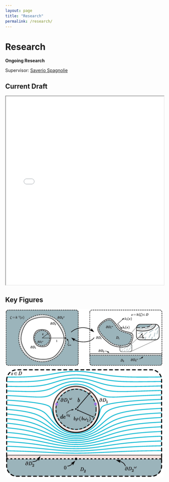 ```yaml
---
layout: page
title: "Research"
permalink: /research/
---
```


# Research
**Ongoing Research**

Supervisor: [Saverio Spagnolie](https://people.math.wisc.edu/~spagnolie/)

## Current Draft
<iframe src="LC/Interaction_of_an_immersed_body_in_a_semi_infinite_nematic_liquid_crystal.pdf" width="100%" height="600px">
    This browser does not support PDFs. Please download the PDF to view it: 
    <a href="LC/Interaction_of_an_immersed_body_in_a_semi_infinite_nematic_liquid_crystal.pdf">Download PDF</a>.
</iframe>

## Key Figures
![Conformal Mapping](LC/figures/conformal_mapping.jpg)
![Integral Curves](LC/figures/integral_curves.jpg)
